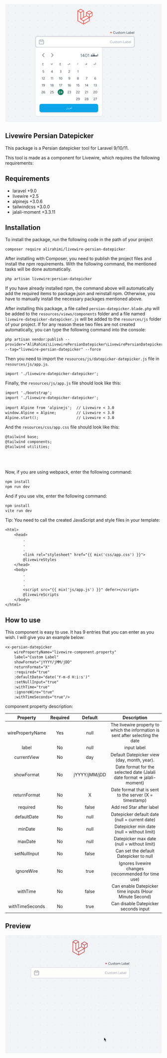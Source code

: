 <p align="center"><img src="./resources/img/livewire-persian-datepicker.png" alt="Livewire Persian Datepicker"></p>

## Livewire Persian Datepicker

This package is a Persian datepicker tool for Laravel 9/10/11.

This tool is made as a component for Livewire, which requires the following requirements:

## Requirements

- laravel +9.0
- livewire +2.5
- alpinejs +3.0.6
- tailwindcss +3.0.0
- jalali-moment +3.3.11

## Installation

To install the package, run the following code in the path of your project

```
composer require alirahimi/livewire-persian-datepicker 
```

After installing with Composer, you need to publish the project files and install the npm requirements. With the
following command, the mentioned tasks will be done automatically.

```
php artisan livewire:persian-datepicker
```

If you have already installed npm, the command above will automatically add the required items to package.json and
reinstall npm. Otherwise, you have to manually install the necessary packages mentioned above.

After installing this package, a file called ```persian-datepicker.blade.php``` will be added to
the ```resources/views/components``` folder and a file named ```livewire-datepicker-datepicker.js``` will be added to
the ```resources/js``` folder of your project.
If for any reason these two files are not created automatically, you can type the following command into the console:

```
php artisan vendor:publish --provider="AliRahimi\LivewirePersianDatepicker\LivewirePersianDatepickerServiceProvider" --tag="livewire-persian-datepicker" --force
```

Then you need to import the ```resources/js/datepicker-datepicker.js``` file in ```resources/js/app.js```.

```
import './livewire-datepicker-datepicker';
```

Finally, the ```resources/js/app.js``` file should look like this:

```
import './bootstrap';
import './livewire-datepicker-datepicker';

import Alpine from 'alpinejs';  // Livewire < 3.0
window.Alpine = Alpine;         // Livewire < 3.0
Alpine.start();                 // Livewire < 3.0
```

And the ```resources/css/app.css``` file should look like this:

```
@tailwind base;
@tailwind components;
@tailwind utilities;
```

<br /><br /><br />
Now, if you are using webpack, enter the following command:

```
npm install
npm run dev
```

And if you use vite, enter the following command:

```
npm install
vite run dev
```

Tip: You need to call the created JavaScript and style files in your template:

```
<html>
    <head>
        .
        .
        .
        <link rel="stylesheet" href="{{ mix('css/app.css') }}">
        @livewireStyles
    </head>
    <body>
        .
        .
        .
        <script src="{{ mix('js/app.js') }}" defer></script>
        @livewireScripts
    </body>
</html>
```

## How to use

This component is easy to use. It has 9 entries that you can enter as you wish. I will give you an example below:

```
<x-persian-datepicker 
    wirePropertyName="livewire-component.property"
    label="Custom Label"
    showFormat="jYYYY/jMM/jDD"
    returnFormat="X"
    :required="true"
    :defaultDate="date('Y-m-d H:i:s')"
    :setNullInput="true"
    :withTime="true"
    :ignoreWire="true"
    :withTimeSeconds="true"/>
```

component property description:

|     Property     | Required |    Default    |                                   Description                                   |
|:----------------:|:--------:|:-------------:|:-------------------------------------------------------------------------------:|
| wirePropertyName |   Yes    |     null      | The livewire property to which the information is sent after selecting the date |
|      label       |    No    |     null      |                                   input label                                   |
|   currentView    |    No    |      day      |                   Default Datepicker view (day, month, year).                   |
|    showFormat    |    No    | jYYYY/jMM/jDD |     Date format for the selected date (Jalali date format => jalali-moment)     |
|   returnFormat   |    No    |       X       |             Date format that is sent to the server (X = timestamp)              |
|     required     |    No    |     false     |                            Add red Star after label                             |
|   defaultDate    |    No    |     null      |                  Datepicker default date (null = current date)                  |
|     minDate      |    No    |     null      |                   Datepicker min date (null = without limit)                    |
|     maxDate      |    No    |     null      |                   Datepicker max date (null = without limit)                    |
|   setNullInput   |    No    |     false     |                     Can set the default Datepicker to null                      |
|    ignoreWire    |    No    |     true      |               Ignores livewire changes (recommended for time use)               |
|     withTime     |    No    |     false     |             Can enable Datepicker time inputs (Hour Minute Second)              |
| withTimeSeconds  |    No    |     true      |                      Can disable Datepicker seconds input                       |

## Preview

<p align="center"><img src="./resources/img/livewire-persian-datepicker.gif" alt="Laravel Logo"></p>
